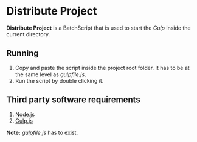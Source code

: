 # Distribute Project

**Distribute Project** is a BatchScript that is used to start the *Gulp* inside the current directory.

## Running

1. Copy and paste the script inside the project root folder. It has to be at the same level as *gulpfile.js*.
2. Run the script by double clicking it.

## Third party software requirements

1. [Node.js](https://nodejs.org/en/)
2. [Gulp.js](https://gulpjs.com/)

**Note:** *gulpfile.js* has to exist.